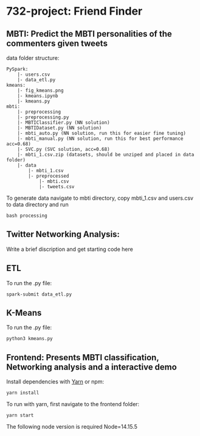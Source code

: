 # 732-project: Friend Finder
## MBTI: Predict the MBTI personalities of the commenters given tweets
data folder structure:
```
PySpark:    
    |- users.csv
    |- data_etl.py
kmeans:
    |- fig_kmeans.png
    |- kmeans.ipynb
    |- kmeans.py
mbti:
    |- preprocessing
    |- preprocessing.py
    |- MBTIClassifier.py (NN solution)
    |- MBTIDataset.py (NN solution)
    |- mbti_auto.py (NN solution, run this for easier fine tuning)
    |- mbti_manual.py (NN solution, run this for best performance acc=0.68)
    |- SVC.py (SVC solution, acc=0.68)
    |- mbti_1.csv.zip (datasets, should be unziped and placed in data folder)
    |- data
        |- mbti_1.csv
        |- preprocessed
            |- mbti.csv
            |- tweets.csv
```

To generate data navigate to mbti directory, copy mbti_1.csv and users.csv to data directory and run
```
bash processing
```

## Twitter Networking Analysis:

Write a brief discription and get starting code here

## ETL

To run the .py file:
```
spark-submit data_etl.py
```

## K-Means

To run the .py file:
```
python3 kmeans.py
```

## Frontend: Presents MBTI classification, Networking analysis and a interactive demo

Install dependencies with [Yarn](https://classic.yarnpkg.com/lang/en/docs/install/) or npm:
```
yarn install
```

To run with yarn, first navigate to the frontend folder:
```
yarn start
```
The following node version is required
Node=14.15.5
